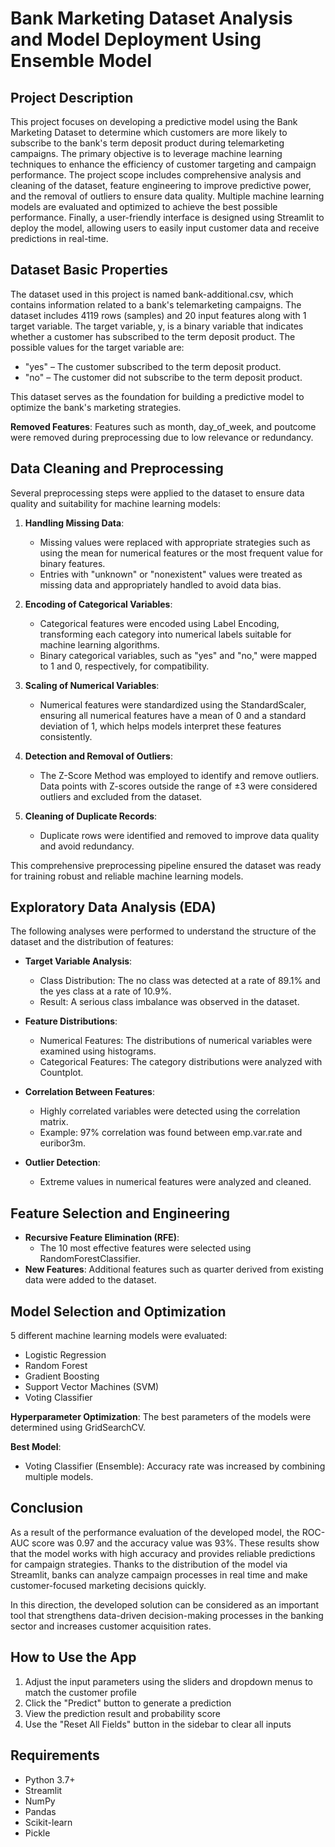 

# Bank Marketing Dataset Analysis and Model Deployment Using Ensemble Model

## Project Description

This project focuses on developing a predictive model using the Bank Marketing Dataset to determine which customers are more likely to subscribe to the bank's term deposit product during telemarketing campaigns. The primary objective is to leverage machine learning techniques to enhance the efficiency of customer targeting and campaign performance. The project scope includes comprehensive analysis and cleaning of the dataset, feature engineering to improve predictive power, and the removal of outliers to ensure data quality. Multiple machine learning models are evaluated and optimized to achieve the best possible performance. Finally, a user-friendly interface is designed using Streamlit to deploy the model, allowing users to easily input customer data and receive predictions in real-time.

## Dataset Basic Properties

The dataset used in this project is named bank-additional.csv, which contains information related to a bank's telemarketing campaigns. The dataset includes 4119 rows (samples) and 20 input features along with 1 target variable. The target variable, y, is a binary variable that indicates whether a customer has subscribed to the term deposit product. The possible values for the target variable are:

- "yes" – The customer subscribed to the term deposit product.
- "no" – The customer did not subscribe to the term deposit product.

This dataset serves as the foundation for building a predictive model to optimize the bank's marketing strategies.

**Removed Features**: Features such as month, day_of_week, and poutcome were removed during preprocessing due to low relevance or redundancy.

## Data Cleaning and Preprocessing

Several preprocessing steps were applied to the dataset to ensure data quality and suitability for machine learning models:

1. **Handling Missing Data**:
   - Missing values were replaced with appropriate strategies such as using the mean for numerical features or the most frequent value for binary features.
   - Entries with "unknown" or "nonexistent" values were treated as missing data and appropriately handled to avoid data bias.

2. **Encoding of Categorical Variables**:
   - Categorical features were encoded using Label Encoding, transforming each category into numerical labels suitable for machine learning algorithms.
   - Binary categorical variables, such as "yes" and "no," were mapped to 1 and 0, respectively, for compatibility.

3. **Scaling of Numerical Variables**:
   - Numerical features were standardized using the StandardScaler, ensuring all numerical features have a mean of 0 and a standard deviation of 1, which helps models interpret these features consistently.

4. **Detection and Removal of Outliers**:
   - The Z-Score Method was employed to identify and remove outliers. Data points with Z-scores outside the range of ±3 were considered outliers and excluded from the dataset.

5. **Cleaning of Duplicate Records**:
   - Duplicate rows were identified and removed to improve data quality and avoid redundancy.

This comprehensive preprocessing pipeline ensured the dataset was ready for training robust and reliable machine learning models.

## Exploratory Data Analysis (EDA)

The following analyses were performed to understand the structure of the dataset and the distribution of features:

- **Target Variable Analysis**:
  - Class Distribution: The no class was detected at a rate of 89.1% and the yes class at a rate of 10.9%.
  - Result: A serious class imbalance was observed in the dataset.

- **Feature Distributions**:
  - Numerical Features: The distributions of numerical variables were examined using histograms.
  - Categorical Features: The category distributions were analyzed with Countplot.

- **Correlation Between Features**:
  - Highly correlated variables were detected using the correlation matrix.
  - Example: 97% correlation was found between emp.var.rate and euribor3m.

- **Outlier Detection**:
  - Extreme values in numerical features were analyzed and cleaned.

## Feature Selection and Engineering

- **Recursive Feature Elimination (RFE)**:
  - The 10 most effective features were selected using RandomForestClassifier.
- **New Features**: Additional features such as quarter derived from existing data were added to the dataset.

## Model Selection and Optimization

5 different machine learning models were evaluated:
- Logistic Regression
- Random Forest
- Gradient Boosting
- Support Vector Machines (SVM)
- Voting Classifier

**Hyperparameter Optimization**: The best parameters of the models were determined using GridSearchCV.

**Best Model**:
- Voting Classifier (Ensemble): Accuracy rate was increased by combining multiple models.

## Conclusion

As a result of the performance evaluation of the developed model, the ROC-AUC score was 0.97 and the accuracy value was 93%. These results show that the model works with high accuracy and provides reliable predictions for campaign strategies. Thanks to the distribution of the model via Streamlit, banks can analyze campaign processes in real time and make customer-focused marketing decisions quickly.

In this direction, the developed solution can be considered as an important tool that strengthens data-driven decision-making processes in the banking sector and increases customer acquisition rates.

## How to Use the App

1. Adjust the input parameters using the sliders and dropdown menus to match the customer profile
2. Click the "Predict" button to generate a prediction
3. View the prediction result and probability score
4. Use the "Reset All Fields" button in the sidebar to clear all inputs


## Requirements

- Python 3.7+
- Streamlit
- NumPy
- Pandas
- Scikit-learn
- Pickle
